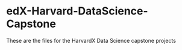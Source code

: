 # edX-Harvard-DataScience-Capstone
These are the files for the HarvardX Data Science capstone projects
